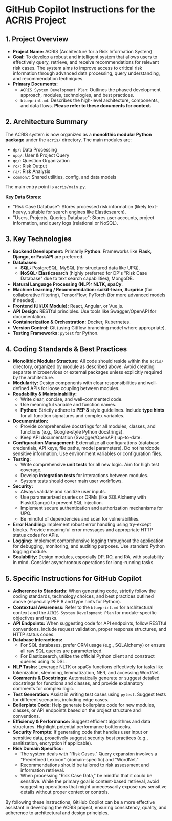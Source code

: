 # GitHub Copilot Instructions for the ACRIS Project

## 1. Project Overview

- **Project Name:** ACRIS (Architecture for a Risk Information System)
- **Goal:** To develop a robust and intelligent system that allows users to effectively query, retrieve, and receive recommendations for relevant risk cases. The system aims to improve access to critical risk information through advanced data processing, query understanding, and recommendation techniques.
- **Primary Documents:**
  - `ACRIS System Development Plan`: Outlines the phased development approach, modules, technologies, and best practices.
  - `blueprint.md`: Describes the high-level architecture, components, and data flows. **Please refer to these documents for context.**

## 2. Architecture Summary

The ACRIS system is now organized as a **monolithic modular Python package** under the `acris/` directory. The main modules are:

- `dp/`: Data Processing
- `upq/`: User & Project Query
- `qo/`: Question Organization
- `ro/`: Risk Output
- `ra/`: Risk Analysis
- `common/`: Shared utilities, config, and data models

The main entry point is `acris/main.py`.

**Key Data Stores:**

- "Risk Case Database": Stores processed risk information (likely text-heavy, suitable for search engines like Elasticsearch).
- "Users, Projects, Queries Database": Stores user accounts, project information, and query logs (relational or NoSQL).

## 3. Key Technologies

- **Backend Development:** Primarily **Python**. Frameworks like **Flask, Django, or FastAPI** are preferred.
- **Databases:**
  - **SQL:** PostgreSQL, MySQL (for structured data like UPQ).
  - **NoSQL:** **Elasticsearch** (highly preferred for DP's "Risk Case Database" due to text search capabilities), MongoDB.
- **Natural Language Processing (NLP):** **NLTK, spaCy**.
- **Machine Learning / Recommendation:** **scikit-learn, Surprise** (for collaborative filtering), TensorFlow, PyTorch (for more advanced models if needed).
- **Frontend (UI/UX Module):** React, Angular, or Vue.js.
- **API Design:** RESTful principles. Use tools like Swagger/OpenAPI for documentation.
- **Containerization & Orchestration:** Docker, Kubernetes.
- **Version Control:** Git (using Gitflow branching model where appropriate).
- **Testing Frameworks:** `pytest` for Python.

## 4. Coding Standards & Best Practices

- **Monolithic Modular Structure:** All code should reside within the `acris/` directory, organized by module as described above. Avoid creating separate microservices or external packages unless explicitly required by the architecture.
- **Modularity:** Design components with clear responsibilities and well-defined APIs for loose coupling between modules.
- **Readability & Maintainability:**
  - Write clear, concise, and well-commented code.
  - Use meaningful variable and function names.
  - **Python:** Strictly adhere to **PEP 8** style guidelines. Include **type hints** for all function signatures and complex variables.
- **Documentation:**
  - Provide comprehensive docstrings for all modules, classes, and functions (e.g., Google-style Python docstrings).
  - Keep API documentation (Swagger/OpenAPI) up-to-date.
- **Configuration Management:** Externalize all configurations (database credentials, API keys, file paths, model parameters). Do not hardcode sensitive information. Use environment variables or configuration files.
- **Testing:**
  - Write comprehensive **unit tests** for all new logic. Aim for high test coverage.
  - Develop **integration tests** for interactions between modules.
  - System tests should cover main user workflows.
- **Security:**
  - Always validate and sanitize user inputs.
  - Use parameterized queries or ORMs (like SQLAlchemy with Flask/Django) to prevent SQL injection.
  - Implement secure authentication and authorization mechanisms for UPQ.
  - Be mindful of dependencies and scan for vulnerabilities.
- **Error Handling:** Implement robust error handling using try-except blocks. Provide meaningful error messages and appropriate HTTP status codes for APIs.
- **Logging:** Implement comprehensive logging throughout the application for debugging, monitoring, and auditing purposes. Use standard Python logging module.
- **Scalability:** Design modules, especially DP, RO, and RA, with scalability in mind. Consider asynchronous operations for long-running tasks.

## 5. Specific Instructions for GitHub Copilot

- **Adherence to Standards:** When generating code, strictly follow the coding standards, technology choices, and best practices outlined above (especially PEP 8 and type hints for Python).
- **Contextual Awareness:** Refer to the `blueprint.md` for architectural context and the `ACRIS System Development Plan` for module-specific objectives and tasks.
- **API Endpoints:** When suggesting code for API endpoints, follow RESTful conventions. Include request validation, proper response structures, and HTTP status codes.
- **Database Interactions:**
  - For SQL databases, prefer ORM usage (e.g., SQLAlchemy) or ensure all raw SQL queries are parameterized.
  - For Elasticsearch, utilize the official Python client and construct queries using its DSL.
- **NLP Tasks:** Leverage NLTK or spaCy functions effectively for tasks like tokenization, stemming, lemmatization, NER, and accessing WordNet.
- **Comments & Docstrings:** Automatically generate or suggest detailed docstrings for functions and classes, and provide explanatory comments for complex logic.
- **Test Generation:** Assist in writing test cases using `pytest`. Suggest tests for different scenarios, including edge cases.
- **Boilerplate Code:** Help generate boilerplate code for new modules, classes, or API endpoints based on the project structure and conventions.
- **Efficiency & Performance:** Suggest efficient algorithms and data structures. Highlight potential performance bottlenecks.
- **Security Prompts:** If generating code that handles user input or sensitive data, proactively suggest security best practices (e.g., sanitization, encryption if applicable).
- **Risk Domain Specifics:**
  - The system deals with "Risk Cases." Query expansion involves a "Predefined Lexicon" (domain-specific) and "WordNet."
  - Recommendations should be tailored to risk assessment and information retrieval.
  - When processing "Risk Case Data," be mindful that it could be sensitive. While the primary goal is content-based retrieval, avoid suggesting operations that might unnecessarily expose raw sensitive details without proper context or controls.

By following these instructions, GitHub Copilot can be a more effective assistant in developing the ACRIS project, ensuring consistency, quality, and adherence to architectural and design principles.
